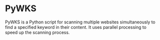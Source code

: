 # PyWKS
PyWKS is a Python script for scanning multiple websites simultaneously to find a specified keyword in their content. It uses parallel processing to speed up the scanning process.
